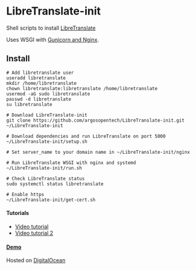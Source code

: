# LibreTranslate-init

Shell scripts to install [LibreTranslate](https://libretranslate.com)

Uses WSGI with [Gunicorn and Nginx](https://www.digitalocean.com/community/tutorials/how-to-serve-flask-applications-with-gunicorn-and-nginx-on-ubuntu-18-04).

## Install

```
# Add libretranslate user
useradd libretranslate
mkdir /home/libretranslate
chown libretranslate:libretranslate /home/libretranslate
usermod -aG sudo libretranslate
passwd -d libretranslate
su libretranslate

# Download LibreTranslate-init
git clone https://github.com/argosopentech/LibreTranslate-init.git ~/LibreTranslate-init

# Download dependencies and run LibreTranslate on port 5000
~/LibreTranslate-init/setup.sh

# Set server_name to your domain name in ~/LibreTranslate-init/nginx

# Run LibreTranslate WSGI with nginx and systemd
~/LibreTranslate-init/run.sh

# Check LibreTranslate status
sudo systemctl status libretranslate

# Enable https
~/LibreTranslate-init/get-cert.sh

```

#### Tutorials
- [Video tutorial](https://www.youtube.com/watch?v=mwacU-yqJwc)
- [Video tutorial 2](https://www.youtube.com/watch?v=SJ8lNcn4cjE)

#### [Demo](https://translate.argosopentech.com)
Hosted on [DigitalOcean](https://m.do.co/c/a1af57be6e3f)
